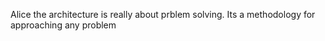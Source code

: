 Alice the architecture is really about prblem solving. Its a methodology for approaching any problem